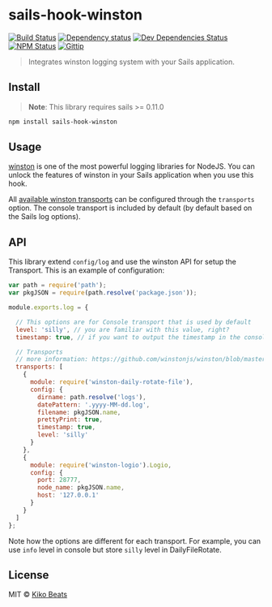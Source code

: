 # sails-hook-winston

[![Build Status](http://img.shields.io/travis/Kikobeats/sails-hook-winston/master.svg?style=flat)](https://travis-ci.org/Kikobeats/sails-hook-winston)
[![Dependency status](http://img.shields.io/david/Kikobeats/sails-hook-winston.svg?style=flat)](https://david-dm.org/Kikobeats/sails-hook-winston)
[![Dev Dependencies Status](http://img.shields.io/david/dev/Kikobeats/sails-hook-winston.svg?style=flat)](https://david-dm.org/Kikobeats/sails-hook-winston#info=devDependencies)
[![NPM Status](http://img.shields.io/npm/dm/sails-hook-winston.svg?style=flat)](https://www.npmjs.org/package/sails-hook-winston)
[![Gittip](http://img.shields.io/gittip/Kikobeats.svg?style=flat)](https://www.gittip.com/Kikobeats/)

> Integrates winston logging system with your Sails application.

## Install

> **Note**: This library requires sails >= 0.11.0

```bash
npm install sails-hook-winston
```
## Usage

[winston](https://github.com/winstonjs/winston) is one of the most powerful logging libraries for NodeJS. You can unlock the features of winston in your Sails application when you use this hook.

All [available winston transports](https://github.com/winstonjs/winston/blob/master/docs/transports.md) can be configured through the `transports` option.
The console transport is included by default (by default based on the Sails log options).

## API

This library extend `config/log` and use the winston API for setup the Transport. This is an example of configuration:

```js
var path = require('path');
var pkgJSON = require(path.resolve('package.json'));

module.exports.log = {

  // This options are for Console transport that is used by default
  level: 'silly', // you are familiar with this value, right?
  timestamp: true, // if you want to output the timestamp in the console transport

  // Transports
  // more information: https://github.com/winstonjs/winston/blob/master/docs/transports.md
  transports: [
    {
      module: require('winston-daily-rotate-file'),
      config: {
        dirname: path.resolve('logs'),
        datePattern: '.yyyy-MM-dd.log',
        filename: pkgJSON.name,
        prettyPrint: true,
        timestamp: true,
        level: 'silly'
      }
    },
    {
      module: require('winston-logio').Logio,
      config: {
        port: 28777,
        node_name: pkgJSON.name,
        host: '127.0.0.1'
      }
    }
  ]
};
```

Note how the options are different for each transport. For example, you can use `info` level in console but store `silly` level in DailyFileRotate.

## License

MIT © [Kiko Beats](http://www.kikobeats.com)
